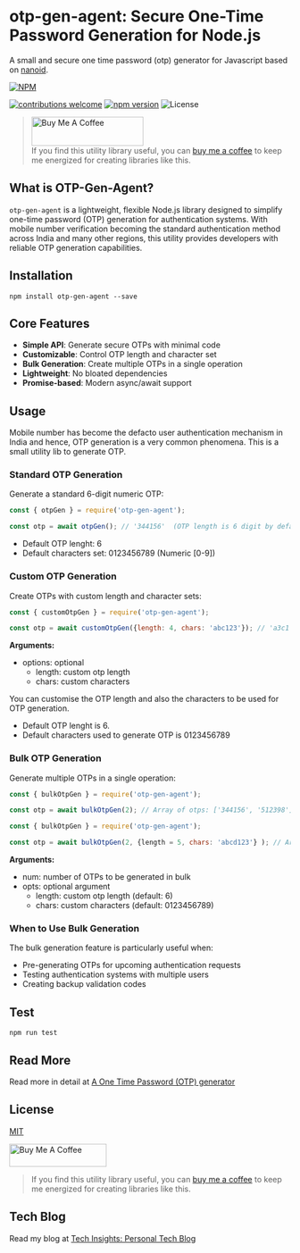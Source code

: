 <!--
  Title: OTP Generator Agent
  Description: A small utility library for generating OTP using nanoid
  Author: manisuec
  -->

# otp-gen-agent: Secure One-Time Password Generation for Node.js
A small and secure one time password (otp) generator for Javascript based on [nanoid](https://github.com/ai/nanoid#readme).

[![NPM][npm-img]][npm-url]

[![contributions welcome][contribution-img]][contribution-url]
[![npm version][npm-version-img]][npm-version-url]
![License](https://img.shields.io/npm/l/otp-gen-agent)

> <a href="https://www.buymeacoffee.com/manisuec" target="_blank"><img src="https://cdn.buymeacoffee.com/buttons/default-blue.png" alt="Buy Me A Coffee" height="52" width="200"></a> <br/>
> If you find this utility library useful, you can [buy me a coffee](https://www.buymeacoffee.com/manisuec) to keep me energized for creating libraries like this.


## What is OTP-Gen-Agent?

`otp-gen-agent` is a lightweight, flexible Node.js library designed to simplify one-time password (OTP) generation for authentication systems. With mobile number verification becoming the standard authentication method across India and many other regions, this utility provides developers with reliable OTP generation capabilities.

## Installation
`npm install otp-gen-agent --save`

## Core Features

- **Simple API**: Generate secure OTPs with minimal code
- **Customizable**: Control OTP length and character set
- **Bulk Generation**: Create multiple OTPs in a single operation
- **Lightweight**: No bloated dependencies
- **Promise-based**: Modern async/await support

## Usage

Mobile number has become the defacto user authentication mechanism in India and hence, OTP generation is a very common phenomena.
This is a small utility lib to generate OTP.

### Standard OTP Generation

Generate a standard 6-digit numeric OTP:

```js
const { otpGen } = require('otp-gen-agent');

const otp = await otpGen(); // '344156'  (OTP length is 6 digit by default)

```
  - Default OTP lenght: 6
  - Default characters set: 0123456789 (Numeric [0-9])

### Custom OTP Generation

Create OTPs with custom length and character sets:

```js
const { customOtpGen } = require('otp-gen-agent');

const otp = await customOtpGen({length: 4, chars: 'abc123'}); // 'a3c1'

```

**Arguments:** 
  - options: optional
    - length: custom otp length
    - chars: custom characters

You can customise the OTP length and also the characters to be used for OTP generation.
  - Default OTP lenght is 6.
  - Default characters used to generate OTP is 0123456789

### Bulk OTP Generation

Generate multiple OTPs in a single operation:

```js
const { bulkOtpGen } = require('otp-gen-agent');

const otp = await bulkOtpGen(2); // Array of otps: ['344156', '512398']

```

```js
const { bulkOtpGen } = require('otp-gen-agent');

const otp = await bulkOtpGen(2, {length = 5, chars: 'abcd123'} ); // Array of otps: ['312b3', 'bcddd']

```

**Arguments:** 
  - num: number of OTPs to be generated in bulk
  - opts: optional argument
    - length: custom otp length (default: 6)
    - chars: custom characters (default: 0123456789)

### When to Use Bulk Generation

The bulk generation feature is particularly useful when:

- Pre-generating OTPs for upcoming authentication requests
- Testing authentication systems with multiple users
- Creating backup validation codes

## Test

`npm run test`

## Read More

Read more in detail at [A One Time Password (OTP) generator](https://techinsights.manisuec.com/nodejs/otp-generator-nodejs/)

## License
[MIT][license-url]


[license-url]: LICENSE
[npm-img]: https://nodei.co/npm/otp-gen-agent.png?downloads=true&downloadRank=true&stars=true
[npm-url]: https://www.npmjs.com/package/otp-gen-agent
[npm-version-img]: https://badge.fury.io/js/otp-gen-agent.svg
[npm-version-url]: http://badge.fury.io/js/otp-gen-agent
[contribution-img]: https://img.shields.io/badge/contributions-welcome-brightgreen.svg?style=flat
[contribution-url]: https://github.com/dwyl/esta/issues

<a href="https://www.buymeacoffee.com/manisuec" target="_blank"><img src="https://cdn.buymeacoffee.com/buttons/default-blue.png" alt="Buy Me A Coffee" height="41" width="174"></a>

> If you find this utility library useful, you can [buy me a coffee](https://www.buymeacoffee.com/manisuec) to keep me energized for creating libraries like this.

## Tech Blog
Read my blog at [Tech Insights: Personal Tech Blog](https://techinsights.manisuec.com)
